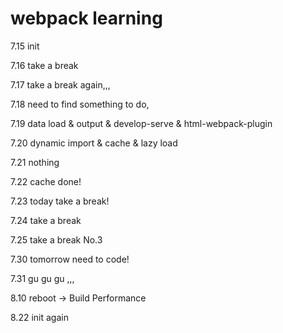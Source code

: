 # webpack learning

7.15 init

7.16 take a break

7.17 take a break again,,,

7.18 need to find something to do,

7.19 data load & output & develop-serve & html-webpack-plugin

7.20 dynamic import & cache & lazy load

7.21 nothing

7.22 cache done!

7.23 today take a break!

7.24 take a break

7.25 take a break No.3

7.30 tomorrow need to code!

7.31 gu gu gu ,,,

8.10 reboot -> Build Performance

8.22 init again